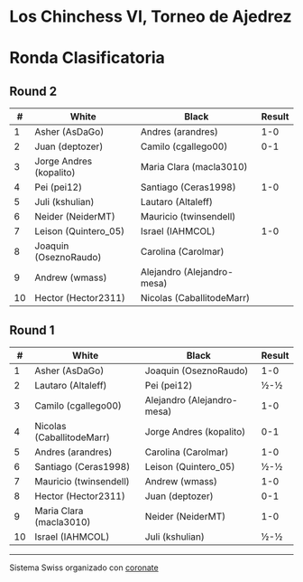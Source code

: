 # Los Chinchess VI, Torneo de Ajedrez
# Ronda Clasificatoria

## Round 2
|  # | White                   | Black                      | Result   |
|----|-------------------------|----------------------------|----------|
|  1 | Asher (AsDaGo)          | Andres (arandres)          |      1-0 |
|  2 | Juan (deptozer)         | Camilo (cgallego00)        |      0-1 |
|  3 | Jorge Andres (kopalito) | Maria Clara (macla3010)    |          |
|  4 | Pei (pei12)             | Santiago (Ceras1998)       |      1-0 |
|  5 | Juli (kshulian)         | Lautaro (Altaleff)         |          |
|  6 | Neider (NeiderMT)       | Mauricio (twinsendell)     |          |
|  7 | Leison (Quintero_05)    | Israel (IAHMCOL)           |      1-0 |
|  8 | Joaquin (OseznoRaudo)   | Carolina (Carolmar)        |          |
|  9 | Andrew (wmass)          | Alejandro (Alejandro-mesa) |          |
| 10 | Hector (Hector2311)     | Nicolas (CaballitodeMarr)  |          |

## Round 1

|  # | White                     | Black                      | Result |
|----|---------------------------|----------------------------|--------|
|  1 | Asher (AsDaGo)            | Joaquin (OseznoRaudo)      |    1-0 |
|  2 | Lautaro (Altaleff)        | Pei (pei12)                |    ½-½ |
|  3 | Camilo (cgallego00)       | Alejandro (Alejandro-mesa) |    1-0 |
|  4 | Nicolas (CaballitodeMarr) | Jorge Andres (kopalito)    |    0-1 |
|  5 | Andres (arandres)         | Carolina (Carolmar)        |    1-0 |
|  6 | Santiago (Ceras1998)      | Leison (Quintero_05)       |    ½-½ |
|  7 | Mauricio (twinsendell)    | Andrew (wmass)             |    1-0 |
|  8 | Hector (Hector2311)       | Juan (deptozer)            |    0-1 |
|  9 | Maria Clara (macla3010)   | Neider (NeiderMT)          |    1-0 |
| 10 | Israel (IAHMCOL)          | Juli (kshulian)            |    ½-½ |

***

Sistema Swiss organizado con [coronate](https://coronate.netlify.app/)
